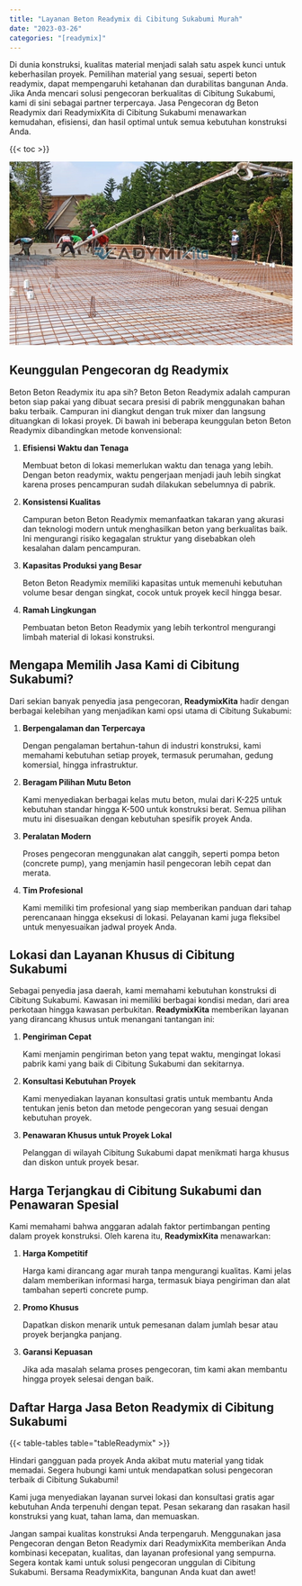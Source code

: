 ```yaml
---
title: "Layanan Beton Readymix di Cibitung Sukabumi Murah"
date: "2023-03-26"
categories: "[readymix]"
---
```


Di dunia konstruksi, kualitas material menjadi salah satu aspek kunci untuk keberhasilan proyek. Pemilihan material yang sesuai, seperti beton readymix, dapat mempengaruhi ketahanan dan durabilitas bangunan Anda. Jika Anda mencari solusi pengecoran berkualitas di Cibitung Sukabumi, kami di sini sebagai partner terpercaya. Jasa Pengecoran dg Beton Readymix dari ReadymixKita di Cibitung Sukabumi menawarkan kemudahan, efisiensi, dan hasil optimal untuk semua kebutuhan konstruksi Anda.

{{< toc >}}

![Layanan Beton Readymix di Cibitung Sukabumi Murah](/images/readymix/cor-readymix-19.jpg)

## Keunggulan Pengecoran dg Readymix

Beton Beton Readymix itu apa sih? Beton Beton Readymix adalah campuran beton siap pakai yang dibuat secara presisi di pabrik menggunakan bahan baku terbaik. Campuran ini diangkut dengan truk mixer dan langsung dituangkan di lokasi proyek. Di bawah ini beberapa keunggulan beton Beton Readymix dibandingkan metode konvensional:

1. **Efisiensi Waktu dan Tenaga**

   Membuat beton di lokasi memerlukan waktu dan tenaga yang lebih. Dengan beton readymix, waktu pengerjaan menjadi jauh lebih singkat karena proses pencampuran sudah dilakukan sebelumnya di pabrik.

2. **Konsistensi Kualitas**

   Campuran beton Beton Readymix memanfaatkan takaran yang akurasi dan teknologi modern untuk menghasilkan beton yang berkualitas baik. Ini mengurangi risiko kegagalan struktur yang disebabkan oleh kesalahan dalam pencampuran.

3. **Kapasitas Produksi yang Besar**

   Beton Beton Readymix memiliki kapasitas untuk memenuhi kebutuhan volume besar dengan singkat, cocok untuk proyek kecil hingga besar.

4. **Ramah Lingkungan**

   Pembuatan beton Beton Readymix yang lebih terkontrol mengurangi limbah material di lokasi konstruksi.

## Mengapa Memilih Jasa Kami di Cibitung Sukabumi?

Dari sekian banyak penyedia jasa pengecoran, **ReadymixKita** hadir dengan berbagai kelebihan yang menjadikan kami opsi utama di Cibitung Sukabumi:

1. **Berpengalaman dan Terpercaya**

   Dengan pengalaman bertahun-tahun di industri konstruksi, kami memahami kebutuhan setiap proyek, termasuk perumahan, gedung komersial, hingga infrastruktur.

2. **Beragam Pilihan Mutu Beton**

   Kami menyediakan berbagai kelas mutu beton, mulai dari K-225 untuk kebutuhan standar hingga K-500 untuk konstruksi berat. Semua pilihan mutu ini disesuaikan dengan kebutuhan spesifik proyek Anda.

3. **Peralatan Modern**

   Proses pengecoran menggunakan alat canggih, seperti pompa beton (concrete pump), yang menjamin hasil pengecoran lebih cepat dan merata.

4. **Tim Profesional**

   Kami memiliki tim profesional yang siap memberikan panduan dari tahap perencanaan hingga eksekusi di lokasi. Pelayanan kami juga fleksibel untuk menyesuaikan jadwal proyek Anda.

## Lokasi dan Layanan Khusus di Cibitung Sukabumi

Sebagai penyedia jasa daerah, kami memahami kebutuhan konstruksi di Cibitung Sukabumi. Kawasan ini memiliki berbagai kondisi medan, dari area perkotaan hingga kawasan perbukitan. **ReadymixKita** memberikan layanan yang dirancang khusus untuk menangani tantangan ini:

1. **Pengiriman Cepat**

   Kami menjamin pengiriman beton yang tepat waktu, mengingat lokasi pabrik kami yang baik di Cibitung Sukabumi dan sekitarnya.

2. **Konsultasi Kebutuhan Proyek**

   Kami menyediakan layanan konsultasi gratis untuk membantu Anda tentukan jenis beton dan metode pengecoran yang sesuai dengan kebutuhan proyek.

3. **Penawaran Khusus untuk Proyek Lokal**

   Pelanggan di wilayah Cibitung Sukabumi dapat menikmati harga khusus dan diskon untuk proyek besar.

## Harga Terjangkau di Cibitung Sukabumi dan Penawaran Spesial

Kami memahami bahwa anggaran adalah faktor pertimbangan penting dalam proyek konstruksi. Oleh karena itu, **ReadymixKita** menawarkan:

1. **Harga Kompetitif**

   Harga kami dirancang agar murah tanpa mengurangi kualitas. Kami jelas dalam memberikan informasi harga, termasuk biaya pengiriman dan alat tambahan seperti concrete pump.

2. **Promo Khusus**

   Dapatkan diskon menarik untuk pemesanan dalam jumlah besar atau proyek berjangka panjang.

3. **Garansi Kepuasan**

   Jika ada masalah selama proses pengecoran, tim kami akan membantu hingga proyek selesai dengan baik.

## Daftar Harga Jasa Beton Readymix di Cibitung Sukabumi

{{< table-tables table="tableReadymix" >}}

Hindari gangguan pada proyek Anda akibat mutu material yang tidak memadai. Segera hubungi kami untuk mendapatkan solusi pengecoran terbaik di Cibitung Sukabumi!

Kami juga menyediakan layanan survei lokasi dan konsultasi gratis agar kebutuhan Anda terpenuhi dengan tepat. Pesan sekarang dan rasakan hasil konstruksi yang kuat, tahan lama, dan memuaskan.

Jangan sampai kualitas konstruksi Anda terpengaruh. Menggunakan jasa Pengecoran dengan Beton Readymix dari ReadymixKita memberikan Anda kombinasi kecepatan, kualitas, dan layanan profesional yang sempurna. Segera kontak kami untuk solusi pengecoran unggulan di Cibitung Sukabumi. Bersama ReadymixKita, bangunan Anda kuat dan awet!